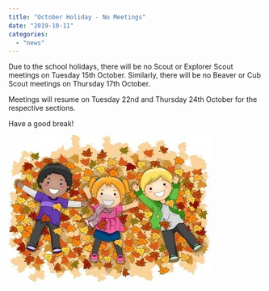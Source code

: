 ```yaml
---
title: "October Holiday - No Meetings"
date: "2019-10-11"
categories: 
  - "news"
---
```


Due to the school holidays, there will be no Scout or Explorer Scout meetings on Tuesday 15th October. Similarly, there will be no Beaver or Cub Scout meetings on Thursday 17th October.

Meetings will resume on Tuesday 22nd and Thursday 24th October for the respective sections.

Have a good break!

![](images/35d8e-autumn.jpg)
